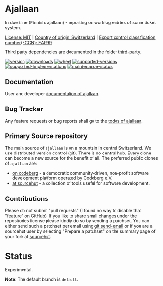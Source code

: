 # Ajallaan

In due time (Finnish: ajallaan) - reporting on worklog entries of some ticket system.

[License: MIT](https://git.sr.ht/~sthagen/ajallaan/tree/default/item/LICENSE) | 
[Country of origin: Switzerland](https://git.sr.ht/~sthagen/ajallaan/tree/default/item/COUNTRY-OF-ORIGIN) | 
[Export control classification number(ECCN): EAR99](https://git.sr.ht/~sthagen/ajallaan/tree/default/item/EXPORT-CONTROL-CLASSIFICATION-NUMBER)

Third party dependencies are documented in the folder [third-party](docs/third-party/README.md).

[![version](https://img.shields.io/pypi/v/ajallaan.svg?style=flat)](https://pypi.python.org/pypi/ajallaan/)
[![downloads](https://static.pepy.tech/badge/ajallaan/month)](https://pepy.tech/project/ajallaan)
[![wheel](https://img.shields.io/pypi/wheel/ajallaan.svg?style=flat)](https://pypi.python.org/pypi/ajallaan/)
[![supported-versions](https://img.shields.io/pypi/pyversions/ajallaan.svg?style=flat)](https://pypi.python.org/pypi/ajallaan/)
[![supported-implementations](https://img.shields.io/pypi/implementation/ajallaan.svg?style=flat)](https://pypi.python.org/pypi/ajallaan/)
[![maintenance-status](https://img.shields.io/github/commit-activity/y/sthagen/ajallaan.svg?style=flat)](https://git.sr.ht/~sthagen/ajallaan/log)

## Documentation

User and developer [documentation of ajallaan](https://codes.dilettant.life/docs/ajallaan).

## Bug Tracker

Any feature requests or bug reports shall go to the [todos of ajallaan](https://todo.sr.ht/~sthagen/ajallaan).

## Primary Source repository

The main source of `ajallaan` is on a mountain in central Switzerland.
We use distributed version control (git).
There is no central hub.
Every clone can become a new source for the benefit of all.
The preferred public clones of `ajallaan` are:

* [on codeberg](https://codeberg.org/sthagen/ajallaan) - a democratic community-driven, non-profit software development platform operated by Codeberg e.V.
* [at sourcehut](https://git.sr.ht/~sthagen/ajallaan) - a collection of tools useful for software development.

## Contributions

Please do not submit "pull requests" (I found no way to disable that "feature" on GitHub).
If you like to share small changes under the repositories license please kindly do so by sending a patchset.
You can either send such a patchset per email using [git send-email](https://git-send-email.io) or 
if you are a sourcehut user by selecting "Prepare a patchset" on the summary page of your fork at [sourcehut](https://git.sr.ht/).

# Status

Experimental.

**Note**: The default branch is `default`.
